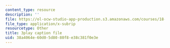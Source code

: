 ```yaml
---
content_type: resource
description: ''
file: https://ol-ocw-studio-app-production.s3.amazonaws.com/courses/18-06-linear-algebra-spring-2010/38a4064e60d05d8080f8e38c381f0e3e_QNpj-gOXW9M.vtt
file_type: application/x-subrip
resourcetype: Other
title: 3play caption file
uid: 38a4064e-60d0-5d80-80f8-e38c381f0e3e
---
```

